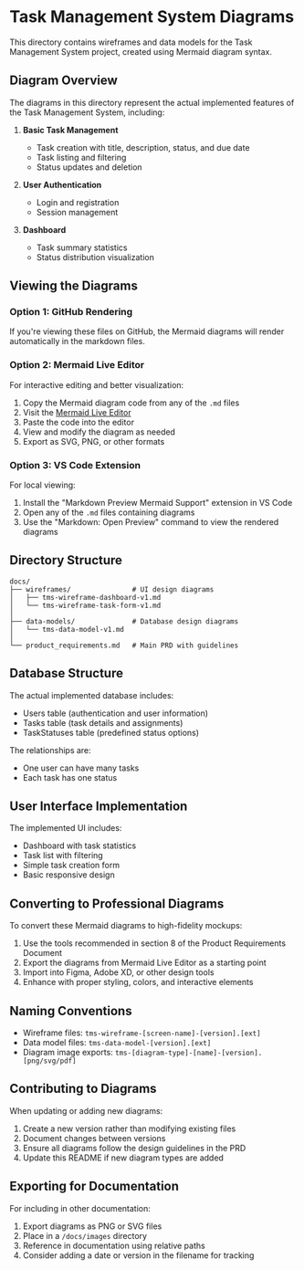 # Task Management System Diagrams

This directory contains wireframes and data models for the Task Management System project, created using Mermaid diagram syntax.

## Diagram Overview

The diagrams in this directory represent the actual implemented features of the Task Management System, including:

1. **Basic Task Management**
   - Task creation with title, description, status, and due date
   - Task listing and filtering
   - Status updates and deletion

2. **User Authentication**
   - Login and registration
   - Session management

3. **Dashboard**
   - Task summary statistics
   - Status distribution visualization

## Viewing the Diagrams

### Option 1: GitHub Rendering
If you're viewing these files on GitHub, the Mermaid diagrams will render automatically in the markdown files.

### Option 2: Mermaid Live Editor
For interactive editing and better visualization:

1. Copy the Mermaid diagram code from any of the `.md` files
2. Visit the [Mermaid Live Editor](https://mermaid.live/)
3. Paste the code into the editor
4. View and modify the diagram as needed
5. Export as SVG, PNG, or other formats

### Option 3: VS Code Extension
For local viewing:

1. Install the "Markdown Preview Mermaid Support" extension in VS Code
2. Open any of the `.md` files containing diagrams
3. Use the "Markdown: Open Preview" command to view the rendered diagrams

## Directory Structure

```
docs/
├── wireframes/               # UI design diagrams
│   ├── tms-wireframe-dashboard-v1.md
│   └── tms-wireframe-task-form-v1.md
│
├── data-models/              # Database design diagrams
│   └── tms-data-model-v1.md
│
└── product_requirements.md   # Main PRD with guidelines
```

## Database Structure

The actual implemented database includes:
- Users table (authentication and user information)
- Tasks table (task details and assignments)
- TaskStatuses table (predefined status options)

The relationships are:
- One user can have many tasks
- Each task has one status

## User Interface Implementation

The implemented UI includes:
- Dashboard with task statistics
- Task list with filtering
- Simple task creation form
- Basic responsive design

## Converting to Professional Diagrams

To convert these Mermaid diagrams to high-fidelity mockups:

1. Use the tools recommended in section 8 of the Product Requirements Document
2. Export the diagrams from Mermaid Live Editor as a starting point
3. Import into Figma, Adobe XD, or other design tools
4. Enhance with proper styling, colors, and interactive elements

## Naming Conventions

- Wireframe files: `tms-wireframe-[screen-name]-[version].[ext]`
- Data model files: `tms-data-model-[version].[ext]`
- Diagram image exports: `tms-[diagram-type]-[name]-[version].[png/svg/pdf]`

## Contributing to Diagrams

When updating or adding new diagrams:

1. Create a new version rather than modifying existing files
2. Document changes between versions
3. Ensure all diagrams follow the design guidelines in the PRD
4. Update this README if new diagram types are added

## Exporting for Documentation

For including in other documentation:

1. Export diagrams as PNG or SVG files
2. Place in a `/docs/images` directory
3. Reference in documentation using relative paths
4. Consider adding a date or version in the filename for tracking 